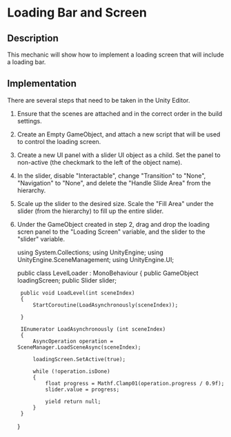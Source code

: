 # Loading Bar and Screen

## Description
This mechanic will show how to implement a loading screen that will include a loading bar.

## Implementation
There are several steps that need to be taken in the Unity Editor.
1. Ensure that the scenes are attached and in the correct order in the build settings.
2. Create an Empty GameObject, and attach a new script that will be used to control the loading screen.
3. Create a new UI panel with a slider UI object as a child. Set the panel to non-active (the checkmark to the left of the object name).
4. In the slider, disable "Interactable", change "Transition" to "None", "Navigation" to "None", and delete the "Handle Slide Area" from the hierarchy.
5. Scale up the slider to the desired size. Scale the "Fill Area" under the slider (from the hierarchy) to fill up the entire slider.
6. Under the GameObject created in step 2, drag and drop the loading scren panel to the "Loading Screen" variable, and the slider to the "slider" variable.

    using System.Collections;
    using UnityEngine;
    using UnityEngine.SceneManagement;
    using UnityEngine.UI;

    public class LevelLoader : MonoBehaviour
    {
        public GameObject loadingScreen;
        public Slider slider;

        public void LoadLevel(int sceneIndex)
        {
            StartCoroutine(LoadAsynchronously(sceneIndex));

        }

        IEnumerator LoadAsynchronously (int sceneIndex)
        {
            AsyncOperation operation = SceneManager.LoadSceneAsync(sceneIndex);

            loadingScreen.SetActive(true);

            while (!operation.isDone)
            {
                float progress = Mathf.Clamp01(operation.progress / 0.9f);
                slider.value = progress;

                yield return null;
            }
        }
    }
